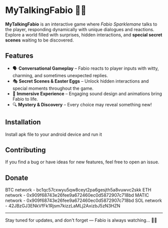 # MyTalkingFabio 🦄✨  

**MyTalkingFabio** is an interactive game where *Fabio Sparklemane* talks to the player, responding dynamically with unique dialogues and reactions. Explore a world filled with surprises, hidden interactions, and **special secret scenes** waiting to be discovered.  

## Features  
- 🗣️ **Conversational Gameplay** – Fabio reacts to player inputs with witty, charming, and sometimes unexpected replies.  
- 🎭 **Secret Scenes & Easter Eggs** – Unlock hidden interactions and special moments throughout the game.  
- 🌟 **Immersive Experience** – Engaging sound design and animations bring Fabio to life.  
- 🔍 **Mystery & Discovery** – Every choice may reveal something new!  

## Installation 
Install apk file to your android device and run it

## Contributing  
If you find a bug or have ideas for new features, feel free to open an issue.  

## Donate
BTC network - bc1qc57cxwyu5qw8ceyt2pa6gesjth5a8vuwvc2skk
ETH network - 0x909f68743e26fee9a672460ec0d5872907c718bd
MATIC network - 0x909f68743e26fee9a672460ec0d5872907c718bd
SOL network - 42JBzGJ3ENkVfFk1Rjsm7kizzLaMLj2AxizbJ5zN3HZN

---  
Stay tuned for updates, and don't forget — Fabio is always watching... 👀✨
